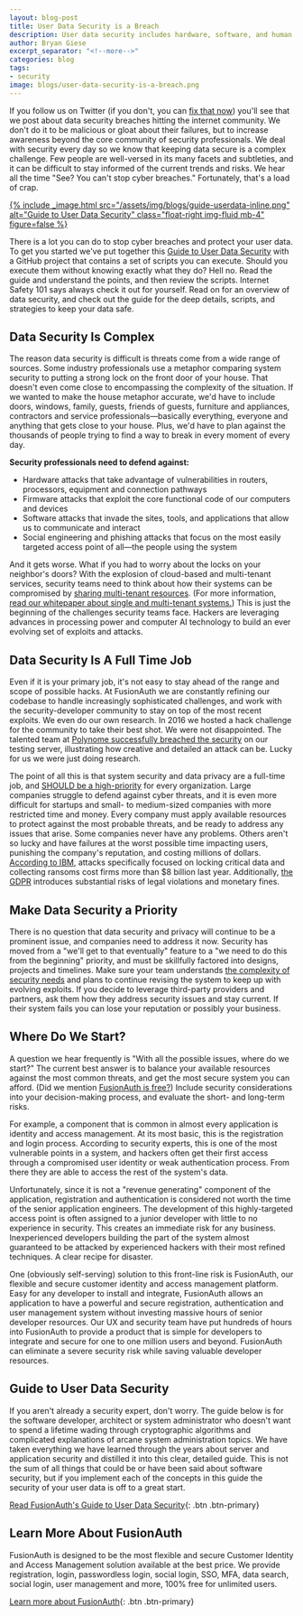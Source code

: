 ```yaml
---
layout: blog-post
title: User Data Security is a Breach
description: User data security includes hardware, software, and human challenges. Use this guide with code examples to secure your system from hacks and exploits.
author: Bryan Giese
excerpt_separator: "<!--more-->"
categories: blog
tags:
- security
image: blogs/user-data-security-is-a-breach.png
---
```


If you follow us on Twitter (if you don't, you can [fix that now](http://bit.ly/2WOcw7D)) you'll see that we post about data security breaches hitting the internet community. We don't do it to be malicious or gloat about their failures, but to increase awareness beyond the core community of security professionals. We deal with security every day so we know that keeping data secure is a complex challenge. Few people are well-versed in its many facets and subtleties, and it can be difficult to stay informed of the current trends and risks. We hear all the time "See? You can't stop cyber breaches." Fortunately, that's a load of crap.

<!--more-->

[{% include _image.html src="/assets/img/blogs/guide-userdata-inline.png" alt="Guide to User Data Security" class="float-right img-fluid mb-4" figure=false %}](/learn/expert-advice/security/guide-to-user-data-security)

There is a lot you can do to stop cyber breaches and protect your user data. To get you started we've put together this [Guide to User Data Security](/learn/expert-advice/security/guide-to-user-data-security) with a GitHub project that contains a set of scripts you can execute. Should you execute them without knowing exactly what they do? Hell no. Read the guide and understand the points, and then review the scripts. Internet Safety 101 says always check it out for yourself. Read on for an overview of data security, and check out the guide for the deep details, scripts, and strategies to keep your data safe.

## Data Security Is Complex

The reason data security is difficult is threats come from a wide range of sources. Some industry professionals use a metaphor comparing system security to putting a strong lock on the front door of your house. That doesn't even come close to encompassing the complexity of the situation. If we wanted to make the house metaphor accurate, we'd have to include doors, windows, family, guests, friends of guests, furniture and appliances, contractors and service professionals—basically everything, everyone and anything that gets close to your house. Plus, we'd have to plan against the thousands of people trying to find a way to break in every moment of every day.

**Security professionals need to defend against:**

- Hardware attacks that take advantage of vulnerabilities in routers, processors, equipment and connection pathways
- Firmware attacks that exploit the core functional code of our computers and devices
- Software attacks that invade the sites, tools, and applications that allow us to communicate and interact
- Social engineering and phishing attacks that focus on the most easily targeted access point of all—the people using the system

And it gets worse. What if you had to worry about the locks on your neighbor's doors? With the explosion of cloud-based and multi-tenant services, security teams need to think about how their systems can be compromised by [sharing multi-tenant resources](https://threatpost.com/delta-sears-breaches-blamed-on-malware-attack-against-a-third-party-chat-service/131023/ "Jump to Threatpost site"). (For more information, [read our whitepaper about single and multi-tenant systems.](https://fusionauth.io/learn/expert-advice/identity-basics/multi-tenancy-vs-single-tenant-idaas-solutions)) This is just the beginning of the challenges security teams face. Hackers are leveraging advances in processing power and computer AI technology to build an ever evolving set of exploits and attacks.

## Data Security Is A Full Time Job

Even if it is your primary job, it's not easy to stay ahead of the range and scope of possible hacks. At FusionAuth we are constantly refining our codebase to handle increasingly sophisticated challenges, and work with the security-developer community to stay on top of the most recent exploits. We even do our own research. In 2016 we hosted a hack challenge for the community to take their best shot. We were not disappointed. The talented team at [Polynome successfully breached the security](http://polynome.co/infosec/inversoft/elasticsearch/linode/penetration-testing/2016/08/16/hack-that-inversoft.html "Jump to Polynome article") on our testing server, illustrating how creative and detailed an attack can be. Lucky for us we were just doing research.

The point of all this is that system security and data privacy are a full-time job, and [SHOULD be a high-priority](https://www.zdnet.com/article/why-is-it-so-hard-for-us-to-pay-attention-to-cybersecurity/ "Jump to ZDNet article") for every organization. Large companies struggle to defend against cyber threats, and it is even more difficult for startups and small- to medium-sized companies with more restricted time and money. Every company must apply available resources to protect against the most probable threats, and be ready to address any issues that arise. Some companies never have any problems. Others aren't so lucky and have failures at the worst possible time impacting users, punishing the company's reputation, and costing millions of dollars. [According to IBM](https://www.wraltechwire.com/2018/04/05/ibm-human-error-is-biggest-reason-for-data-breaches-as-ransomware-attacks-surge/ "Jumpt to Wral Tech Wire"), attacks specifically focused on locking critical data and collecting ransoms cost firms more than $8 billion last year. Additionally, [the GDPR](/learn/expert-advice/ciam/developers-guide-to-gdpr) introduces substantial risks of legal violations and monetary fines.   

## Make Data Security a Priority

There is no question that data security and privacy will continue to be a prominent issue, and companies need to address it now. Security has moved from a "we'll get to that eventually" feature to a "we need to do this from the beginning" priority, and must be skillfully factored into designs, projects and timelines. Make sure your team understands [the complexity of security needs](/learn/expert-advice/ciam/challenges-of-ciam) and plans to continue revising the system to keep up with evolving exploits. If you decide to leverage third-party providers and partners, ask them how they address security issues and stay current. If their system fails you can lose your reputation or possibly your business.

## Where Do We Start?  

A question we hear frequently is "With all the possible issues, where do we start?" The current best answer is to balance your available resources against the most common threats, and get the most secure system you can afford. (Did we mention [FusionAuth is free?](/)) Include security considerations into your decision-making process, and evaluate the short- and long-term risks.

For example, a component that is common in almost every application is identity and access management. At its most basic, this is the registration and login process. According to security experts, this is one of the most vulnerable points in a system, and hackers often get their first access through a compromised user identity or weak authentication process. From there they are able to access the rest of the system's data.

Unfortunately, since it is not a "revenue generating" component of the application, registration and authentication is considered not worth the time of the senior application engineers. The development of this highly-targeted access point is often assigned to a junior developer with little to no experience in security. This creates an immediate risk for any business. Inexperienced developers building the part of the system almost guaranteed to be attacked by experienced hackers with their most refined techniques. A clear recipe for disaster.

One (obviously self-serving) solution to this front-line risk is FusionAuth, our flexible and secure customer identity and access management platform. Easy for any developer to install and integrate, FusionAuth allows an application to have a powerful and secure registration, authentication and user management system without investing massive hours of senior developer resources. Our UX and security team have put hundreds of hours into FusionAuth to provide a product that is simple for developers to integrate and secure for one to one million users and beyond. FusionAuth can eliminate a severe security risk while saving valuable developer resources.

## Guide to User Data Security  

If you aren't already a security expert, don't worry. The guide below is for the software developer, architect or system administrator who doesn't want to spend a lifetime wading through cryptographic algorithms and complicated explanations of arcane system administration topics. We have taken everything we have learned through the years about server and application security and distilled it into this clear, detailed guide. This is not the sum of all things that could be or have been said about software security, but if you implement each of the concepts in this guide the security of your user data is off to a great start.

[Read FusionAuth's Guide to User Data Security](/learn/expert-advice/security/guide-to-user-data-security){: .btn .btn-primary}

## Learn More About FusionAuth

FusionAuth is designed to be the most flexible and secure Customer Identity and Access Management solution available at the best price. We provide registration, login, passwordless login, social login, SSO, MFA, data search, social login, user management and more, 100% free for unlimited users.

[Learn more about FusionAuth](/ "FusionAuth Home"){: .btn .btn-primary}
